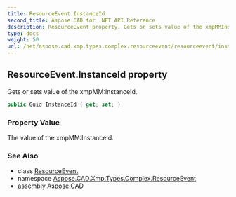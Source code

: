 ```yaml
---
title: ResourceEvent.InstanceId
second_title: Aspose.CAD for .NET API Reference
description: ResourceEvent property. Gets or sets value of the xmpMMInstanceId
type: docs
weight: 50
url: /net/aspose.cad.xmp.types.complex.resourceevent/resourceevent/instanceid/
---
```

## ResourceEvent.InstanceId property

Gets or sets value of the xmpMM:InstanceId.

```csharp
public Guid InstanceId { get; set; }
```

### Property Value

The value of the xmpMM:InstanceId.

### See Also

* class [ResourceEvent](../)
* namespace [Aspose.CAD.Xmp.Types.Complex.ResourceEvent](../../resourceevent/)
* assembly [Aspose.CAD](../../../)


